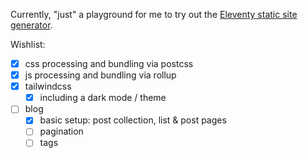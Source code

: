 Currently, "just" a playground for me to try out the [Eleventy static site generator](https://www.11ty.io/).

Wishlist:

- [x] css processing and bundling via postcss
- [x] js processing and bundling via rollup
- [x] tailwindcss
  - [x] including a dark mode / theme
- [ ] blog
  - [x] basic setup: post collection, list & post pages
  - [ ] pagination
  - [ ] tags
